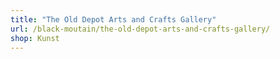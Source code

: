 ```yaml
---
title: "The Old Depot Arts and Crafts Gallery"
url: /black-moutain/the-old-depot-arts-and-crafts-gallery/
shop: Kunst
---
```

